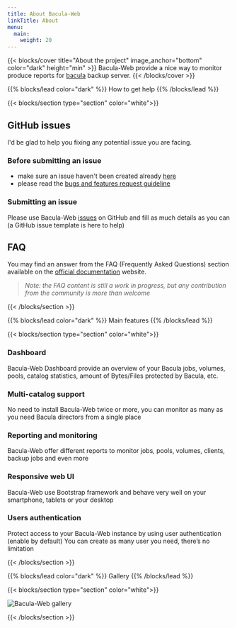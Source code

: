 ```yaml
---
title: About Bacula-Web
linkTitle: About
menu:
  main:
    weight: 20
---
```


{{< blocks/cover title="About the project" image_anchor="bottom" color="dark" height="min" >}}
Bacula-Web provide a nice way to monitor produce reports for [bacula](https://www.bacula.org) backup server.
{{< /blocks/cover >}}

{{% blocks/lead color="dark" %}}
How to get help
{{% /blocks/lead %}}

{{< blocks/section type="section" color="white">}}

## GitHub issues

I'd be glad to help you fixing any potential issue you are facing.

### Before submitting an issue

- make sure an issue haven't been created already [here](https://github.com/bacula-web/bacula-web/issues)
- please read the [bugs and features request guideline](https://docs.bacula-web.org/en/latest/03_gethelp/support.html#bug-report-guideline)

### Submitting an issue

Please use Bacula-Web [issues](https://github.com/bacula-web/bacula-web/issues) on GitHub and fill as much details as you can (a GitHub issue template is here to help)

## FAQ

You may find an answer from the FAQ (Frequently Asked Questions) section available on the [official documentation](https://docs.bacula-web.org/en/latest/03_gethelp/faq.html) website.

> *Note: the FAQ content is still a work in progress, but any contribution from the community is more than welcome*

{{< /blocks/section >}}

{{% blocks/lead color="dark" %}}
Main features
{{% /blocks/lead %}}

{{< blocks/section type="section" color="white">}}

### Dashboard

Bacula-Web Dashboard provide an overview of your Bacula jobs, volumes, pools, catalog statistics, amount of Bytes/Files protected by Bacula, etc.

### Multi-catalog support

No need to install Bacula-Web twice or more, you can monitor as many as you need Bacula directors from a single place

### Reporting and monitoring

Bacula-Web offer different reports to monitor jobs, pools, volumes, clients, backup jobs and even more

### Responsive web UI

Bacula-Web use Bootstrap framework and behave very well on your smartphone, tablets or your desktop

### Users authentication

Protect access to your Bacula-Web instance by using user authentication (enable by default) You can create as many user you need, there’s no limitation

{{< /blocks/section >}}

{{% blocks/lead color="dark" %}}
Gallery
{{% /blocks/lead %}}

{{< blocks/section type="section" color="white">}}

![Bacula-Web gallery](/about/bacula-web-slides.gif "Bacula-Web web UI screenshots")

{{< /blocks/section >}}